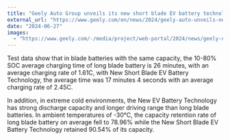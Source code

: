 ```yaml
---
title: "Geely Auto Group unveils its new short blade EV battery technology"
external_url: "https://www.geely.com/en/news/2024/geely-auto-unveils-new-short-blade-ev-battery-technology"
date: "2024-06-27"
images:
  - "https://www.geely.com/-/media/project/web-portal/2024/news/geely-new-battery-technology/battery-new.jpg"
---
```


Test data show that in blade batteries with the same capacity, the 10-80% SOC average charging time of long blade battery is 26 minutes, with an average charging rate of 1.61C, with New Short Blade EV Battery Technology, the average time was 17 minutes 4 seconds with an average charging rate of 2.45C.

In addition, in extreme cold environments, the New EV Battery Technology has strong discharge capacity and longer driving range than long blade batteries. In ambient temperatures of -30℃, the capacity retention rate of long blade battery on average fell to 78.96% while the New Short Blade EV Battery Technology retained 90.54% of its capacity.